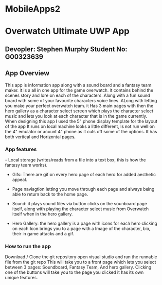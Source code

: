 # MobileApps2

<h1> Overwatch Ultimate UWP App</h1>
<h2> Devopler: Stephen Murphy Student No: G00323639</h2>

<h2> App Overview </h2>
This app is information app along with a sound board and a fantasy team maker. It is a all in one app for the game overwatch. 
It contains behind the scenes story and lore on each of the characters. Along with a fun sound board with some of your favourite characters voice lines.
ALong with letting you make your perfect overwatch team. it Has 3 main pages with then the hero gallery as a character select screen which plays the character select music and lets you look at each character that is in the game currently. 
When designing this app I used the 5" phone display template for the layout of the app
It runs on local machine looks a little different, Is not run well on the 4" emulator or acount 4" phone as it cuts off some of the options.
It has both vertical and Horizontal pages.

<h3> App features </h3>
- Local storage (writes/reads from a file into a text box, this is how the fantasy team works).

- Gifs: There are gif on every hero page of each hero for added aesthetic appeal.

- Page naviagtion letting you move through each page and always being able to return back to the home page.

- Sound: it plays sound files via button clicks on the sounboard page itself, along with playing the character select music from Overwatch itself when in the hero gallery.

- Hero Gallery: the hero gallery is a page with icons for each hero clicking on each Icon brings you to a page with a Image of the character, bio, their in game attacks and a gif.

<h3> How to run the app </h3>
Download / Clone the git repository
open visual studio and run the runnable file from the git repo
This will take you to a front page which lets you select between 3 pages: Soundboard, Fantasy Team, And hero gallery.
Clicking one of the buttons will take you to the page you clicked it has its own unique features.
